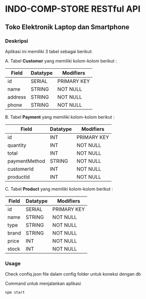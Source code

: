 # INDO-COMP-STORE RESTful API
## Toko Elektronik Laptop dan Smartphone

### Deskripsi

Aplikasi ini memiliki 3 tabel sebagai berikut:

A. Tabel **Customer** yang memiliki kolom-kolom berikut :

| Field   | Datatype | Modifiers   |
| ------- | -------- | ----------- |
| id      | SERIAL   | PRIMARY KEY |
| name    | STRING   | NOT NULL    |
| address | STRING   | NOT NULL    |
| phone   | STRING   | NOT NULL    |

B. Tabel **Payment** yang memiliki kolom-kolom berikut :

| Field         | Datatype | Modifiers   |
| ------------- | -------- | ----------- |
| id            | INT      | PRIMARY KEY |
| quantity      | INT      | NOT NULL    |
| total         | INT      | NOT NULL    |
| paymentMethod | STRING   | NOT NULL    |
| customerId    | INT      | NOT NULL    |
| productId     | INT      | NOT NULL    |
  
C. Tabel **Product** yang memiliki kolom-kolom berikut :

| Field | Datatype | Modifiers   |
| ----- | -------- | ----------- |
| id    | SERIAL   | PRIMARY KEY |
| name  | STRING   | NOT NULL    |
| type  | STRING   | NOT NULL    |
| brand | STRING   | NOT NULL    |
| price | INT      | NOT NULL    |
| stock | INT      | NOT NULL    |

### Usage

Check confiq.json file dalam config folder untuk koneksi dengan db

Command untuk menjalankan aplikasi 
```bash
npm start
```
